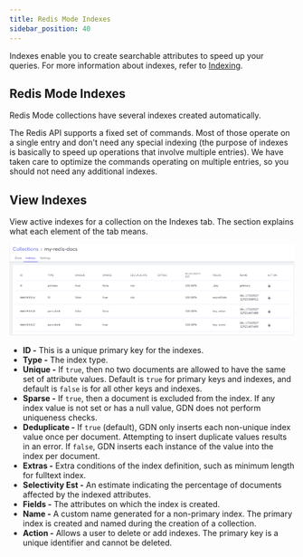 ```yaml
---
title: Redis Mode Indexes
sidebar_position: 40
---
```


Indexes enable you to create searchable attributes to speed up your queries. For more information about indexes, refer to [Indexing](../index.mding/index.md).

## Redis Mode Indexes

Redis Mode collections have several indexes created automatically.

The Redis API supports a fixed set of commands. Most of those operate on a single entry and don't need any special indexing (the purpose of indexes is basically to speed up operations that involve multiple entries). We have taken care to optimize the commands operating on multiple entries, so you should not need any additional indexes.

## View Indexes

View active indexes for a collection on the Indexes tab. The section explains what each element of the tab means.

![Redis Mode Indexes Tab](/img/collections/redis-mode-indexes.png)

- **ID -** This is a unique primary key for the indexes.
- **Type -** The index type.
- **Unique -** If `true`, then no two documents are allowed to have the same set of attribute values. Default is `true` for primary keys and indexes, and default is `false` is for all other keys and indexes.
- **Sparse -** If `true`, then a document is excluded from the index. If any index value is not set or has a null value, GDN does not perform uniqueness checks.
- **Deduplicate -** If `true` (default), GDN only inserts each non-unique index value once per document. Attempting to insert duplicate values results in an error. If `false`, GDN inserts each instance of the value into the index per document.
- **Extras -** Extra conditions of the index definition, such as minimum length for fulltext index.
- **Selectivity Est -** An estimate indicating the percentage of documents affected by the indexed attributes.
- **Fields -** The attributes on which the index is created.
- **Name -** A custom name generated for a non-primary index. The primary index is created and named during the creation of a collection.
- **Action -** Allows a user to delete or add indexes. The primary key is a unique identifier and cannot be deleted.
